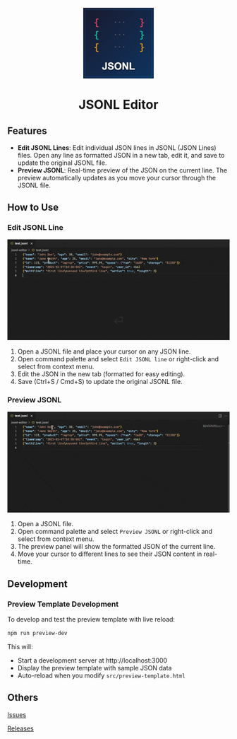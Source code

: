 <div align="center">
  <div style="width: 160px">

![icon](./assets/icon.png)

  </div>

# JSONL Editor

</div>

## Features

- **Edit JSONL Lines**: Edit individual JSON lines in JSONL (JSON Lines) files. Open any line as formatted JSON in a new tab, edit it, and save to update the original JSONL file.
- **Preview JSONL**: Real-time preview of the JSON on the current line. The preview automatically updates as you move your cursor through the JSONL file.

## How to Use

### Edit JSONL Line

![edit](./assets/edit.gif)

1. Open a JSONL file and place your cursor on any JSON line.
2. Open command palette and select `Edit JSONL line` or right-click and select from context menu.
3. Edit the JSON in the new tab (formatted for easy editing).
4. Save (Ctrl+S / Cmd+S) to update the original JSONL file.

### Preview JSONL

![preview](./assets/preview.gif)

1. Open a JSONL file.
2. Open command palette and select `Preview JSONL` or right-click and select from context menu.
3. The preview panel will show the formatted JSON of the current line.
4. Move your cursor to different lines to see their JSON content in real-time.

## Development

### Preview Template Development

To develop and test the preview template with live reload:

```bash
npm run preview-dev
```

This will:

- Start a development server at http://localhost:3000
- Display the preview template with sample JSON data
- Auto-reload when you modify `src/preview-template.html`

## Others

[Issues](https://github.com/toiroakr/jsonl-editor/issues)

[Releases](https://github.com/toiroakr/jsonl-editor/releases)
